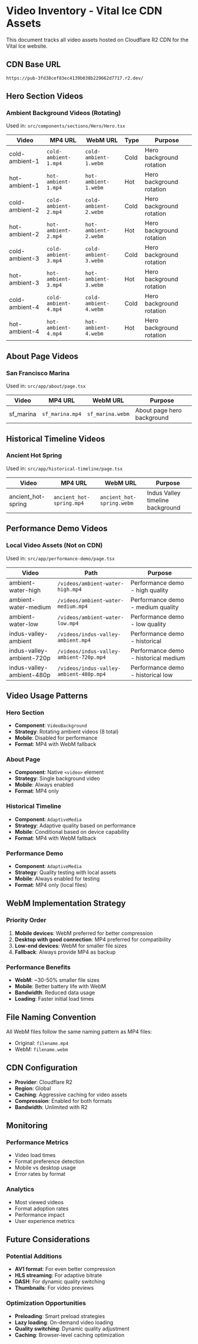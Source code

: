 # Video Inventory - Vital Ice CDN Assets

This document tracks all video assets hosted on Cloudflare R2 CDN for the Vital Ice website.

## CDN Base URL

```
https://pub-3fd38cef83ec4139b038b229662d7717.r2.dev/
```

## Hero Section Videos

### Ambient Background Videos (Rotating)

Used in: `src/components/sections/Hero/Hero.tsx`

| Video          | MP4 URL              | WebM URL              | Type | Purpose                  |
| -------------- | -------------------- | --------------------- | ---- | ------------------------ |
| cold-ambient-1 | `cold-ambient-1.mp4` | `cold-ambient-1.webm` | Cold | Hero background rotation |
| hot-ambient-1  | `hot-ambient-1.mp4`  | `hot-ambient-1.webm`  | Hot  | Hero background rotation |
| cold-ambient-2 | `cold-ambient-2.mp4` | `cold-ambient-2.webm` | Cold | Hero background rotation |
| hot-ambient-2  | `hot-ambient-2.mp4`  | `hot-ambient-2.webm`  | Hot  | Hero background rotation |
| cold-ambient-3 | `cold-ambient-3.mp4` | `cold-ambient-3.webm` | Cold | Hero background rotation |
| hot-ambient-3  | `hot-ambient-3.mp4`  | `hot-ambient-3.webm`  | Hot  | Hero background rotation |
| cold-ambient-4 | `cold-ambient-4.mp4` | `cold-ambient-4.webm` | Cold | Hero background rotation |
| hot-ambient-4  | `hot-ambient-4.mp4`  | `hot-ambient-4.webm`  | Hot  | Hero background rotation |

## About Page Videos

### San Francisco Marina

Used in: `src/app/about/page.tsx`

| Video     | MP4 URL         | WebM URL         | Purpose                    |
| --------- | --------------- | ---------------- | -------------------------- |
| sf_marina | `sf_marina.mp4` | `sf_marina.webm` | About page hero background |

## Historical Timeline Videos

### Ancient Hot Spring

Used in: `src/app/historical-timeline/page.tsx`

| Video              | MP4 URL                  | WebM URL                  | Purpose                          |
| ------------------ | ------------------------ | ------------------------- | -------------------------------- |
| ancient_hot-spring | `ancient_hot-spring.mp4` | `ancient_hot-spring.webm` | Indus Valley timeline background |

## Performance Demo Videos

### Local Video Assets (Not on CDN)

Used in: `src/app/performance-demo/page.tsx`

| Video                     | Path                                    | Purpose                              |
| ------------------------- | --------------------------------------- | ------------------------------------ |
| ambient-water-high        | `/videos/ambient-water-high.mp4`        | Performance demo - high quality      |
| ambient-water-medium      | `/videos/ambient-water-medium.mp4`      | Performance demo - medium quality    |
| ambient-water-low         | `/videos/ambient-water-low.mp4`         | Performance demo - low quality       |
| indus-valley-ambient      | `/videos/indus-valley-ambient.mp4`      | Performance demo - historical        |
| indus-valley-ambient-720p | `/videos/indus-valley-ambient-720p.mp4` | Performance demo - historical medium |
| indus-valley-ambient-480p | `/videos/indus-valley-ambient-480p.mp4` | Performance demo - historical low    |

## Video Usage Patterns

### Hero Section

- **Component**: `VideoBackground`
- **Strategy**: Rotating ambient videos (8 total)
- **Mobile**: Disabled for performance
- **Format**: MP4 with WebM fallback

### About Page

- **Component**: Native `<video>` element
- **Strategy**: Single background video
- **Mobile**: Always enabled
- **Format**: MP4 only

### Historical Timeline

- **Component**: `AdaptiveMedia`
- **Strategy**: Adaptive quality based on performance
- **Mobile**: Conditional based on device capability
- **Format**: MP4 with WebM fallback

### Performance Demo

- **Component**: `AdaptiveMedia`
- **Strategy**: Quality testing with local assets
- **Mobile**: Always enabled for testing
- **Format**: MP4 only (local files)

## WebM Implementation Strategy

### Priority Order

1. **Mobile devices**: WebM preferred for better compression
2. **Desktop with good connection**: MP4 preferred for compatibility
3. **Low-end devices**: WebM for smaller file sizes
4. **Fallback**: Always provide MP4 as backup

### Performance Benefits

- **WebM**: ~30-50% smaller file sizes
- **Mobile**: Better battery life with WebM
- **Bandwidth**: Reduced data usage
- **Loading**: Faster initial load times

## File Naming Convention

All WebM files follow the same naming pattern as MP4 files:

- Original: `filename.mp4`
- WebM: `filename.webm`

## CDN Configuration

- **Provider**: Cloudflare R2
- **Region**: Global
- **Caching**: Aggressive caching for video assets
- **Compression**: Enabled for both formats
- **Bandwidth**: Unlimited with R2

## Monitoring

### Performance Metrics

- Video load times
- Format preference detection
- Mobile vs desktop usage
- Error rates by format

### Analytics

- Most viewed videos
- Format adoption rates
- Performance impact
- User experience metrics

## Future Considerations

### Potential Additions

- **AV1 format**: For even better compression
- **HLS streaming**: For adaptive bitrate
- **DASH**: For dynamic quality switching
- **Thumbnails**: For video previews

### Optimization Opportunities

- **Preloading**: Smart preload strategies
- **Lazy loading**: On-demand video loading
- **Quality switching**: Dynamic quality adjustment
- **Caching**: Browser-level caching optimization
